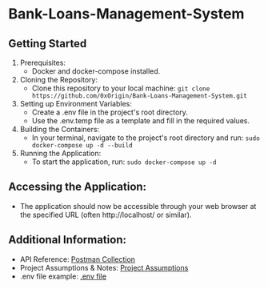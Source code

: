# Bank-Loans-Management-System

## Getting Started

1. Prerequisites:
    * Docker and docker-compose installed.
2. Cloning the Repository:
    * Clone this repository to your local machine: ```git clone https://github.com/0xOrigin/Bank-Loans-Management-System.git```
3. Setting up Environment Variables:
    * Create a .env file in the project's root directory.
    * Use the .env.temp file as a template and fill in the required values.
4. Building the Containers:
    * In your terminal, navigate to the project's root directory and run: ```sudo docker-compose up -d --build```
5. Running the Application:
    * To start the application, run: ```sudo docker-compose up -d```

## Accessing the Application:

- The application should now be accessible through your web browser at the specified URL (often http://localhost/ or similar).

## Additional Information:
  * API Reference: [Postman Collection](https://documenter.getpostman.com/view/24525817/2s9Ykt5z8g)
  * Project Assumptions & Notes: [Project Assumptions](https://docs.google.com/document/d/1Me3naeS0EhTmYs2OVNU2oae2lk3hQ36q4poK2Magvfo/edit?usp=sharing)
  * .env file example: [.env file](https://drive.google.com/file/d/1toKV0EhxJFO2sujH5anqTkA9RwsBtPxs/view?usp=sharing)